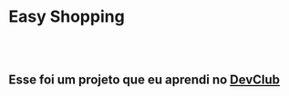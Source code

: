 <h1>Easy Shopping</h1>
<br>
<br>
<h2>Esse foi um projeto que eu aprendi no <a href=https://aulas.devclub.com.br/>DevClub</a></h2>

